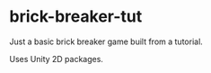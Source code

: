 # brick-breaker-tut

Just a basic brick breaker game built from a tutorial.

Uses Unity 2D packages.

